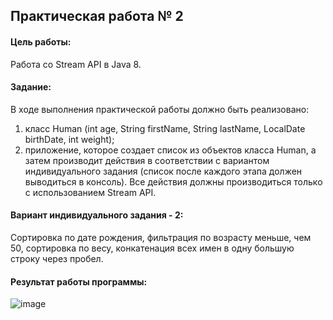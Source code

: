 ## Практическая работа № 2
#### Цель работы: 
Работа со Stream API в Java 8.
#### Задание:
В ходе выполнения практической работы должно быть реализовано:
1) класс Human (int age, String firstName, String lastName, LocalDate birthDate, int weight); 
2) приложение, которое создает список из объектов класса Human, а  затем производит действия в соответствии с вариантом индивидуального  задания (список после каждого этапа должен выводиться в консоль).
Все действия должны производиться только с использованием Stream API.
#### Вариант индивидуального задания - 2:

Сортировка по дате рождения, фильтрация по возрасту меньше, чем 50, сортировка по весу, конкатенация всех имен в одну большую строку через пробел.

#### Результат работы программы:

![image](https://user-images.githubusercontent.com/90133237/222901518-9f47241d-9964-403f-963f-7551316ac974.png)
